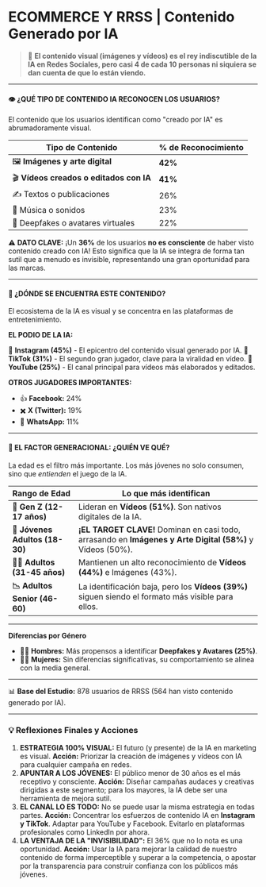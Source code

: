 # ECOMMERCE Y RRSS | Contenido Generado por IA

> 📸 **El contenido visual (imágenes y vídeos) es el rey indiscutible de la IA en Redes Sociales, pero casi 4 de cada 10 personas ni siquiera se dan cuenta de que lo están viendo.**

***

#### 👁️ **¿QUÉ TIPO DE CONTENIDO IA RECONOCEN LOS USUARIOS?**

El contenido que los usuarios identifican como "creado por IA" es abrumadoramente visual.

| Tipo de Contenido                       | % de Reconocimiento |
| --------------------------------------- | ------------------- |
| 🖼️ **Imágenes y arte digital**         | **42%**             |
| 🎬 **Vídeos creados o editados con IA** | **41%**             |
| ✍️ Textos o publicaciones               | 26%                 |
| 🎵 Música o sonidos                     | 23%                 |
| 👤 Deepfakes o avatares virtuales       | 22%                 |

⚠️ **DATO CLAVE:** ¡Un **36%** de los usuarios **no es consciente** de haber visto contenido creado con IA! Esto significa que la IA se integra de forma tan sutil que a menudo es invisible, representando una gran oportunidad para las marcas.

***

#### 📍 **¿DÓNDE SE ENCUENTRA ESTE CONTENIDO?**

El ecosistema de la IA es visual y se concentra en las plataformas de entretenimiento.

**EL PODIO DE LA IA:**

🥇 **Instagram (45%)** - El epicentro del contenido visual generado por IA. 🥈 **TikTok (31%)** - El segundo gran jugador, clave para la viralidad en vídeo. 🥉 **YouTube (25%)** - El canal principal para vídeos más elaborados y editados.

**OTROS JUGADORES IMPORTANTES:**

* 👍 **Facebook:** 24%
* ✖️ **X (Twitter):** 19%
* 💬 **WhatsApp:** 11%

***

#### 👥 **EL FACTOR GENERACIONAL: ¿QUIÉN VE QUÉ?**

La edad es el filtro más importante. Los más jóvenes no solo consumen, sino que _entienden_ el juego de la IA.

| Rango de Edad                  | Lo que más identifican                                                                                     |
| ------------------------------ | ---------------------------------------------------------------------------------------------------------- |
| **🎯 Gen Z (12-17 años)**      | Lideran en **Vídeos (51%)**. Son nativos digitales de la IA.                                               |
| **🚀 Jóvenes Adultos (18-30)** | **¡EL TARGET CLAVE!** Dominan en casi todo, arrasando en **Imágenes y Arte Digital (58%)** y Vídeos (50%). |
| **👨‍💻 Adultos (31-45 años)** | Mantienen un alto reconocimiento de **Vídeos (44%)** e Imágenes (43%).                                     |
| **📉 Adultos Senior (46-60)**  | La identificación baja, pero los **Vídeos (39%)** siguen siendo el formato más visible para ellos.         |

***

**Diferencias por Género**

* 👨‍🦰 **Hombres:** Más propensos a identificar **Deepfakes y Avatares (25%)**.
* 👩‍🦰 **Mujeres:** Sin diferencias significativas, su comportamiento se alinea con la media general.

***

📊 **Base del Estudio:** 878 usuarios de RRSS (564 han visto contenido generado por IA).

***

### 💡 Reflexiones Finales y Acciones

1. **ESTRATEGIA 100% VISUAL:** El futuro (y presente) de la IA en marketing es visual. **Acción:** Priorizar la creación de imágenes y vídeos con IA para cualquier campaña en redes.
2. **APUNTAR A LOS JÓVENES:** El público menor de 30 años es el más receptivo y consciente. **Acción:** Diseñar campañas audaces y creativas dirigidas a este segmento; para los mayores, la IA debe ser una herramienta de mejora sutil.
3. **EL CANAL LO ES TODO:** No se puede usar la misma estrategia en todas partes. **Acción:** Concentrar los esfuerzos de contenido IA en **Instagram y TikTok**. Adaptar para YouTube y Facebook. Evitarlo en plataformas profesionales como LinkedIn por ahora.
4. **LA VENTAJA DE LA "INVISIBILIDAD":** El 36% que no lo nota es una oportunidad. **Acción:** Usar la IA para mejorar la calidad de nuestro contenido de forma imperceptible y superar a la competencia, o apostar por la transparencia para construir confianza con los públicos más jóvenes.
